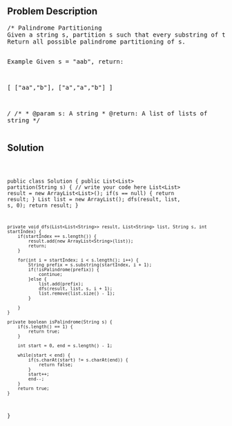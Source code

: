<!--
<style>
  body { font-family: Arial, sans-serif; }
  .container { max-width: 1000px; margin: auto; padding: 20px; }
  .comment-block { background-color: #f9f9f9; padding: 10px; border-left: 5px solid #ccc; }
  .code-block { background-color: #f4f4f4; padding: 10px; border: 1px solid #ddd; }
</style>
-->

<div class='container'>
<h2>Problem Description</h2>
<div class='comment-block'>
<pre>
/* Palindrome Partitioning
Given a string s, partition s such that every substring of the partition is a palindrome.
Return all possible palindrome partitioning of s.

Example
Given s = "aab", return:

[
  ["aa","b"],
  ["a","a","b"]
]

*/
    /**
     * @param s: A string
     * @return: A list of lists of string
     */
</pre>
</div>

<h2>Solution</h2>
<div class='code-block'>
<pre><code class='language-java'>

public class Solution {
    public List<List<String>> partition(String s) {
        // write your code here
        List<List<String>> result = new ArrayList<List<String>>();
        if(s == null) {
            return result;
        }
        List<String> list = new ArrayList<String>();
        dfs(result, list, s, 0);
        return result;
    }
    
    private void dfs(List<List<String>> result, List<String> list, String s, int startIndex) {
        if(startIndex == s.length()) {
            result.add(new ArrayList<String>(list));
            return;
        }
        
        for(int i = startIndex; i < s.length(); i++) {
            String prefix = s.substring(startIndex, i + 1);
            if(!isPalindrome(prefix)) {
                continue;
            }else {
                list.add(prefix);
                dfs(result, list, s, i + 1);
                list.remove(list.size() - 1);
            }
            
        }
    }
    
    private boolean isPalindrome(String s) {
        if(s.length() == 1) {
            return true;
        }
        
        int start = 0, end = s.length() - 1;
        
        while(start < end) {
            if(s.charAt(start) != s.charAt(end)) {
                return false;
            }
            start++;
            end--;
        }
        return true;
    }
}</code></pre>
</div>
</div>
